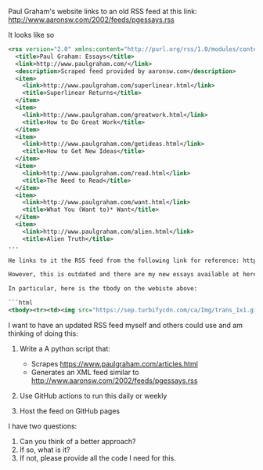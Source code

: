 Paul Graham's website links to an old RSS feed at this link: http://www.aaronsw.com/2002/feeds/pgessays.rss

It looks like so

````xml
<rss version="2.0" xmlns:content="http://purl.org/rss/1.0/modules/content/" xmlns:dc="http://purl.org/dc/elements/1.1/"><channel>
  <title>Paul Graham: Essays</title>
  <link>http://www.paulgraham.com/</link>
  <description>Scraped feed provided by aaronsw.com</description>
  <item>
    <link>http://www.paulgraham.com/superlinear.html</link>
    <title>Superlinear Returns</title>
  </item>
  <item>
    <link>http://www.paulgraham.com/greatwork.html</link>
    <title>How to Do Great Work</title>
  </item>
  <item>
    <link>http://www.paulgraham.com/getideas.html</link>
    <title>How to Get New Ideas</title>
  </item>
  <item>
    <link>http://www.paulgraham.com/read.html</link>
    <title>The Need to Read</title>
  </item>
  <item>
    <link>http://www.paulgraham.com/want.html</link>
    <title>What You (Want to)* Want</title>
  </item>
  <item>
    <link>http://www.paulgraham.com/alien.html</link>
    <title>Alien Truth</title>
...

He links to it the RSS feed from the following link for reference: https://www.paulgraham.com/rss.html

However, this is outdated and there are my new essays available at here: https://www.paulgraham.com/articles.html

In particular, here is the tbody on the webiste above:

```html
<tbody><tr><td><img src="https://sep.turbifycdn.com/ca/Img/trans_1x1.gif" height="5" width="1" border="0"></td></tr><tr valign="top"><td width="435"><img src="https://s.turbifycdn.com/aah/paulgraham/the-reddits-2.gif" width="12" height="14" align="left" border="0" hspace="0" vspace="0"><font size="2" face="verdana"><a href="foundermode.html">Founder Mode</a><img src="https://sep.turbifycdn.com/ca/Img/trans_1x1.gif" height="2" width="1" border="0"><br></font></td></tr><tr><td><img src="https://sep.turbifycdn.com/ca/Img/trans_1x1.gif" height="5" width="1" border="0"></td></tr><tr valign="top"><td width="435"><img src="https://s.turbifycdn.com/aah/paulgraham/the-reddits-2.gif" width="12" height="14" align="left" border="0" hspace="0" vspace="0"><font size="2" face="verdana"><a href="persistence.html">The Right Kind of Stubborn</a><img src="https://sep.turbifycdn.com/ca/Img/trans_1x1.gif" ...
````

I want to have an updated RSS feed myself and others could use and am thinking of doing this:

1. Write a A python script that:

   - Scrapes https://www.paulgraham.com/articles.html
   - Generates an XML feed similar to http://www.aaronsw.com/2002/feeds/pgessays.rss

2. Use GitHub actions to run this daily or weekly
3. Host the feed on GitHub pages

I have two questions:

1. Can you think of a better approach?
2. If so, what is it?
3. If not, please provide all the code I need for this.
